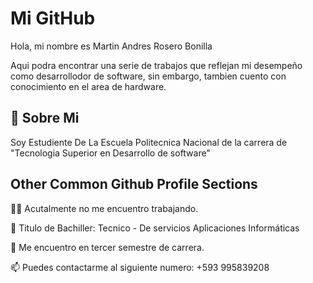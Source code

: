 
# Mi GitHub

Hola, mi nombre es Martin Andres Rosero Bonilla

Aqui podra encontrar una serie de trabajos que reflejan mi desempeño como desarrollodor de software,
sin embargo, tambien cuento con conocimiento en el area de hardware.


## 🚀 Sobre Mi
Soy Estudiente De La Escuela Politecnica Nacional de la carrera de "Tecnologia Superior en Desarrollo de software" 


## Other Common Github Profile Sections
👩‍💻 Acutalmente no me encuentro trabajando.

🧠 Titulo de Bachiller: Tecnico - De servicios Aplicaciones Informáticas

🧠 Me encuentro en tercer semestre de carrera.

📫 Puedes contactarme al siguiente numero: +593 995839208
